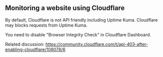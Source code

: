 ## Monitoring a website using Cloudflare

By default, Cloudflare is not API friendly including Uptime Kuma. Cloudflare may blocks requests from Uptime Kuma.

You need to disable "Browser Integrity Check" in Cloudflare Dashboard.

Related discussion: https://community.cloudflare.com/t/api-403-after-enabling-cloudflare/108078/6